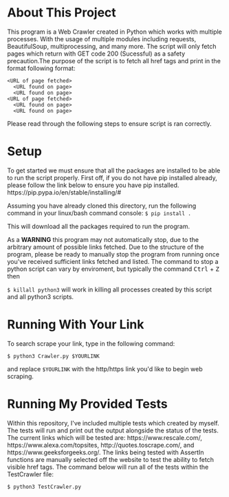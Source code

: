 <h1>About This Project</h1>
<p>
This program is a Web Crawler created in Python which works with multiple processes. With the usage of multiple modules including requests, BeautifulSoup, multiprocessing, and many more. The script will only fetch pages which return with GET code 200 (Sucessful) as a safety precaution.The purpose of the script is to fetch all href tags and print in the format following format: 
  
```
<URL of page fetched>
  <URL found on page>
  <URL found on page>
<URL of page fetched>
  <URL found on page>
  <URL found on page>
```

Please read through the following steps to ensure script is ran correctly.
</p>
<h1>Setup</h1><p>
To get started we must ensure that all the packages are installed to be able to run the script properly. 
First off, if you do not have pip installed already, please follow the link below to ensure you have pip installed.
https://pip.pypa.io/en/stable/installing/#

Assuming you have already cloned this directory, run the following command in your linux/bash command console:
`$ pip install .` </p>

This will download all the packages required to run the program.

<p>
  As a <b>WARNING</b> this program may not automatically stop, due to the arbitrary amount of possible links fetched. Due to the structure of the program, please be ready to manually stop the program from running once you've received sufficient links fetched and listed. The command to stop a python script can vary by enviroment, but typically the command <kbd>Ctrl</kbd> + <kbd>Z</kbd> then  
  
  `$ killall python3` will work in killing all processes created by this script and all python3 scripts.
  
  <h1>Running With Your Link</h1> 
  <p>
    To search scrape your link, type in the following command:
  
    $ python3 Crawler.py $YOURLINK
  and replace 
  `$YOURLINK` with the http/https link you'd like to begin web scraping. 
  </p>
  </p>
  
<h1>Running My Provided Tests</h1><p>
   Within this repository, I've included multiple tests which created by myself. The tests will run and print out the output alongside the status of the tests. The current links which will be tested are: https://www.rescale.com/, https://www.alexa.com/topsites, http://quotes.toscrape.com/, and https://www.geeksforgeeks.org/. The links being tested with AssertIn functions are manually selected off the website to test the ability to fetch visible href tags. The command below will run all of the tests within the TestCrawler file:
  
  ```
  $ python3 TestCrawler.py
  ```
  
  
  </p>
